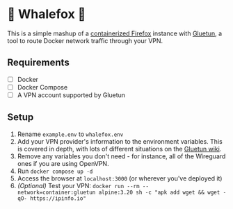 # 🐳 Whalefox 🦊 

This is a simple mashup of a [containerized Firefox](https://github.com/linuxserver/docker-firefox) instance with [Gluetun](https://github.com/qdm12/gluetun-wiki/tree/main), a tool to route Docker network traffic through your VPN.

## Requirements

- [ ] Docker
- [ ] Docker Compose
- [ ] A VPN account supported by Gluetun

## Setup

1. Rename `example.env` to `whalefox.env`
1. Add your VPN provider's information to the environment variables. This is covered in depth, with lots of different situations on the [Gluetun wiki](https://github.com/qdm12/gluetun-wiki/blob/main/setup/readme.md#setup).
1. Remove any variables you don't need - for instance, all of the Wireguard ones if you are using OpenVPN.
1. Run `docker compose up -d`
1. Access the browser at `localhost:3000` (or wherever you've deployed it)
1. *(Optional)* Test your VPN: `docker run --rm --network=container:gluetun alpine:3.20 sh -c "apk add wget && wget -qO- https://ipinfo.io"`
